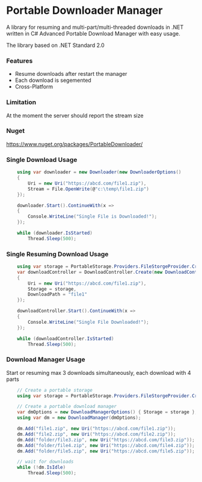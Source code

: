 Portable Downloader Manager
==========

A library for resuming and multi-part/multi-threaded downloads in .NET written in C#
Advanced Portable Download Manager with easy usage.

The library based on .NET Standard 2.0

### Features
* Resume downloads after restart the manager
* Each download is segemented
* Cross-Platform

### Limitation
At the moment the server should report the stream size

### Nuget
https://www.nuget.org/packages/PortableDownloader/

### Single Download Usage
```C#
	using var downloader = new Downloader(new DownloaderOptions()
	{ 
		Uri = new Uri("https://abcd.com/file1.zip"), 
		Stream = File.OpenWrite(@"c:\temp\file1.zip")
	});

	downloader.Start().ContinueWith(x =>
	{
		Console.WriteLine("Single File is Downloaded!");
	});

	while (downloader.IsStarted)
		Thread.Sleep(500);

```

### Single Resuming Download Usage
```C#
	using var storage = PortableStorage.Providers.FileStorgeProvider.CreateStorage(@"c:\temp", true, null);
	var downloadController = DownloadController.Create(new DownloadControllerOptions()
	{
		Uri = new Uri("https://abcd.com/file1.zip"),
		Storage = storage,
		DownloadPath = "file1"
	});

	downloadController.Start().ContinueWith(x =>
	{
		Console.WriteLine("Single File Downloaded!");
	});

	while (downloadController.IsStarted)
		Thread.Sleep(500);
```


### Download Manager Usage
Start or resuming max 3 downloads simultaneously, each download with 4 parts

```C#
	// Create a portable storage
	using var storage = PortableStorage.Providers.FileStorgeProvider.CreateStorage(@"c:\temp", true, null);

	// Create a portable download manager
	var dmOptions = new DownloadManagerOptions() { Storage = storage };
	using var dm = new DownloadManager(dmOptions);

	dm.Add("file1.zip", new Uri("https://abcd.com/file1.zip"));
	dm.Add("file2.zip", new Uri("https://abcd.com/file2.zip"));
	dm.Add("folder/file3.zip", new Uri("https://abcd.com/file3.zip"));
	dm.Add("folder/file4.zip", new Uri("https://abcd.com/file4.zip"));
	dm.Add("folder/file5.zip", new Uri("https://abcd.com/file5.zip"));

	// wait for downloads
	while (!dm.IsIdle)
		Thread.Sleep(500);
```
